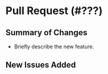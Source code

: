 # Pull Request (#???)

## Summary of Changes

- Briefly describe the new feature.

## New Issues Added